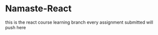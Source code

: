 # Namaste-React
this is the react course learning branch every assignment submitted will push here

